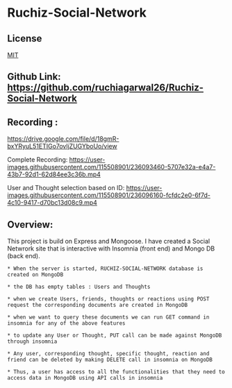 # Ruchiz-Social-Network

## License

[MIT](https://camo.githubusercontent.com/5fab2edf3816ef9fb3ebcaf6e613fa7b40ff7652ec69e5f6e7f695aa24bf5ce6/68747470733a2f2f696d672e736869656c64732e696f2f62616467652f4c6963656e73652d4d49542d626c75652e737667)
## Github Link: https://github.com/ruchiagarwal26/Ruchiz-Social-Network

## Recording :

https://drive.google.com/file/d/18gmR-bxYRyuL51ETIGo7ovljZUGYboUo/view


Complete Recording:
https://user-images.githubusercontent.com/115508901/236093460-5707e32a-e4a7-43b7-92d1-62d84ee3c36b.mp4


User and Thought selection based on ID:
https://user-images.githubusercontent.com/115508901/236096160-fcfdc2e0-6f7d-4c10-9417-d70bc13d08c9.mp4


## Overview:

This project is build on Express and Mongoose. I have created a Social Netwrork site that is interactive with Insomnia (front end) and Mongo DB (back end). 

```
* When the server is started, RUCHIZ-SOCIAL-NETWORK database is created on MongoDB

* the DB has empty tables : Users and Thoughts

* when we create Users, friends, thoughts or reactions using POST request the corresponding documents are created in MongoDB

* when we want to query these documents we can run GET command in insomnia for any of the above features

* to update any User or Thought, PUT call can be made against MongoDB through insomnia

* Any user, corresponding thought, specific thought, reaction and friend can be deleted by making DELETE call in insomnia on MongoDB

* Thus, a user has access to all the functionalities that they need to access data in MongoDB using API calls in insomnia

```

